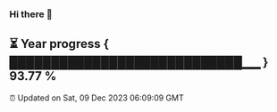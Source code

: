 ### Hi there 👋
⏳ Year progress { ████████████████████████████▁▁ } 93.77 %
---
⏰ Updated on Sat, 09 Dec 2023 06:09:09 GMT


